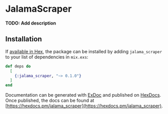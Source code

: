 # JalamaScraper

**TODO: Add description**

## Installation

If [available in Hex](https://hex.pm/docs/publish), the package can be installed
by adding `jalama_scraper` to your list of dependencies in `mix.exs`:

```elixir
def deps do
  [
    {:jalama_scraper, "~> 0.1.0"}
  ]
end
```

Documentation can be generated with [ExDoc](https://github.com/elixir-lang/ex_doc)
and published on [HexDocs](https://hexdocs.pm). Once published, the docs can
be found at [https://hexdocs.pm/jalama_scraper](https://hexdocs.pm/jalama_scraper).

